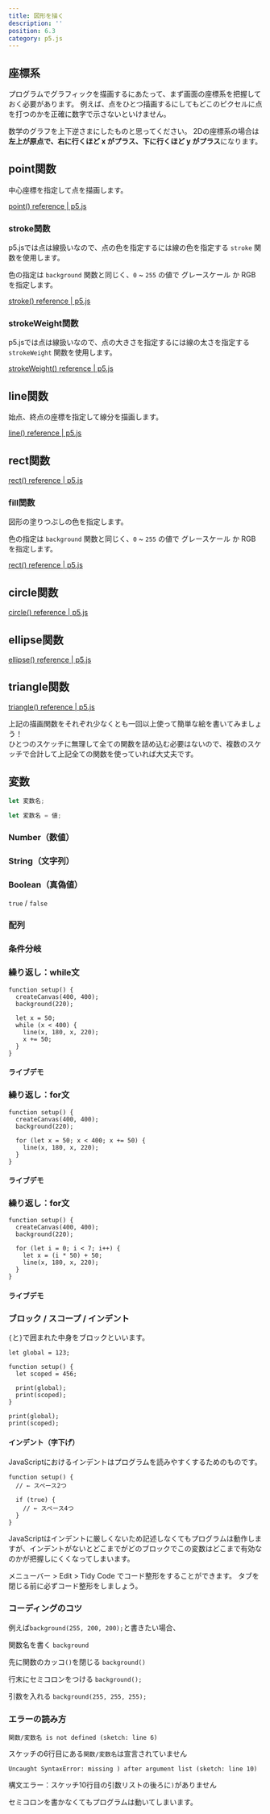 ```yaml
---
title: 図形を描く
description: ''
position: 6.3
category: p5.js
---
```


<!-- ### colorModeについて -->

## 座標系

プログラムでグラフィックを描画するにあたって、まず画面の座標系を把握しておく必要があります。
例えば、点をひとつ描画するにしてもどこのピクセルに点を打つのかを正確に数字で示さないといけません。

<static-img src="resource/image/p5js_primitives.png"></static-img>

数学のグラフを上下逆さまにしたものと思ってください。
2Dの座標系の場合は<strong>左上が原点で、右に行くほど x がプラス、下に行くほど y がプラス</strong>になります。



## point関数

中心座標を指定して点を描画します。

[point() reference | p5.js](https://p5js.org/reference/#/p5/point)

### stroke関数

p5.jsでは点は線扱いなので、点の色を指定するには線の色を指定する `stroke` 関数を使用します。

色の指定は `background` 関数と同じく、`0` ~ `255` の値で グレースケール か RGB を指定します。

[stroke() reference | p5.js](https://p5js.org/reference/#/p5/stroke)

### strokeWeight関数

p5.jsでは点は線扱いなので、点の大きさを指定するには線の太さを指定する `strokeWeight` 関数を使用します。

[strokeWeight() reference | p5.js](https://p5js.org/reference/#/p5/strokeWeight)

## line関数

始点、終点の座標を指定して線分を描画します。

[line() reference | p5.js](https://p5js.org/reference/#/p5/line)

## rect関数

[rect() reference | p5.js](https://p5js.org/reference/#/p5/rect)

### fill関数

図形の塗りつぶしの色を指定します。

色の指定は `background` 関数と同じく、`0` ~ `255` の値で グレースケール か RGB を指定します。

[rect() reference | p5.js](https://p5js.org/reference/#/p5/rect)

## circle関数

[circle() reference | p5.js](https://p5js.org/reference/#/p5/circle)

## ellipse関数

[ellipse() reference | p5.js](https://p5js.org/reference/#/p5/ellipse)

## triangle関数

[triangle() reference | p5.js](https://p5js.org/reference/#/p5/triangle)

<alert type="success">

上記の描画関数をそれぞれ少なくとも一回以上使って簡単な絵を書いてみましょう！  
ひとつのスケッチに無理して全ての関数を詰め込む必要はないので、複数のスケッチで合計して上記全ての関数を使っていれば大丈夫です。

</alert>



## 変数

```javascript
let 変数名;

let 変数名 = 値;
```

### Number（数値）

### String（文字列）

### Boolean（真偽値）

`true` / `false`

### 配列

### 条件分岐

### 繰り返し：while文

```javascript[sketch.js]
function setup() {
  createCanvas(400, 400);
  background(220);

  let x = 50;
  while (x < 400) {
    line(x, 180, x, 220);
    x += 50;
  }
}
```

#### ライブデモ

<live-demo src="resource/livedemo/p5js/loop/while/"></live-demo>

### 繰り返し：for文

```javascript[sketch.js]
function setup() {
  createCanvas(400, 400);
  background(220);

  for (let x = 50; x < 400; x += 50) {
    line(x, 180, x, 220);
  }
}
```

#### ライブデモ

<live-demo src="resource/livedemo/p5js/loop/for/"></live-demo>


### 繰り返し：for文

```javascript[sketch.js]
function setup() {
  createCanvas(400, 400);
  background(220);

  for (let i = 0; i < 7; i++) {
    let x = (i * 50) + 50;
    line(x, 180, x, 220);
  }
}
```

#### ライブデモ

<live-demo src="resource/livedemo/p5js/loop/for-times/"></live-demo>


### ブロック / スコープ / インデント

`{`と`}`で囲まれた中身をブロックといいます。

```javascript[sketch.js]
let global = 123;

function setup() {
  let scoped = 456;

  print(global);
  print(scoped);
}

print(global);
print(scoped);
```

#### インデント（字下げ）
JavaScriptにおけるインデントはプログラムを読みやすくするためのものです。

```javascript[sketch.js]
function setup() {
  // ← スペース2つ

  if (true) {
    // ← スペース4つ
  }
}
```

JavaScriptはインデントに厳しくないため記述しなくてもプログラムは動作しますが、インデントがないとどこまでがどのブロックでこの変数はどこまで有効なのかが把握しにくくなってしまいます。

メニューバー > Edit > Tidy Code でコード整形をすることができます。
タブを閉じる前に必ずコード整形をしましょう。

### コーディングのコツ

例えば`background(255, 200, 200);`と書きたい場合、

関数名を書く
`background`

先に関数のカッコ`()`を閉じる
`background()`

行末にセミコロンをつける
`background();`

引数を入れる
`background(255, 255, 255);`


### エラーの読み方

<alert type="danger">`関数/変数名 is not defined (sketch: line 6)`</alert>

スケッチの6行目にある`関数/変数名`は宣言されていません

<alert type="danger">`Uncaught SyntaxError: missing ) after argument list (sketch: line 10)`</alert>

構文エラー：スケッチ10行目の引数リストの後ろに`)`がありません

セミコロンを書かなくてもプログラムは動いてしまいます。